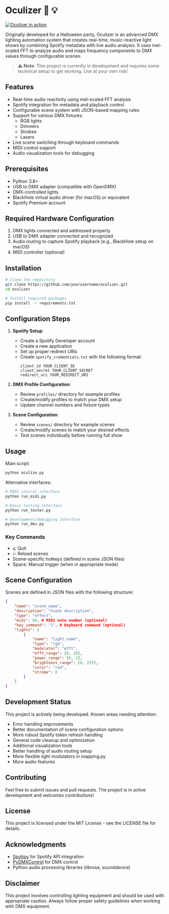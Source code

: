 # Oculizer 🎵 💡
[![Oculizer in action](https://img.youtube.com/vi/LMu_Awmg8bQ/0.jpg)](https://www.youtube.com/watch?v=LMu_Awmg8bQ)

Originally developed for a Halloween party, Oculizer is an advanced DMX lighting automation system that creates real-time, music-reactive light shows by combining Spotify metadata with live audio analysis. It uses mel-scaled FFT to analyze audio and maps frequency components to DMX values through configurable scenes.

> ⚠️ **Note**: This project is currently in development and requires some technical setup to get working. Use at your own risk!

## Features

- Real-time audio reactivity using mel-scaled FFT analysis
- Spotify integration for metadata and playback control
- Configurable scene system with JSON-based mapping rules 
- Support for various DMX fixtures:
  - RGB lights
  - Dimmers
  - Strobes
  - Lasers
- Live scene switching through keyboard commands
- MIDI control support
- Audio visualization tools for debugging

## Prerequisites

- Python 3.8+
- USB to DMX adapter (compatible with OpenDMX)
- DMX-controlled lights
- BlackHole virtual audio driver (for macOS) or equivalent
- Spotify Premium account

## Required Hardware Configuration

1. DMX lights connected and addressed properly
2. USB to DMX adapter connected and recognized
3. Audio routing to capture Spotify playback (e.g., BlackHole setup on macOS)
4. MIDI controller (optional)

## Installation 

```bash
# Clone the repository
git clone https://github.com/yourusername/oculizer.git
cd oculizer

# Install required packages
pip install -r requirements.txt
```

## Configuration Steps

1. **Spotify Setup**:
   - Create a Spotify Developer account
   - Create a new application
   - Set up proper redirect URIs
   - Create `spotify_credentials.txt` with the following format:
     ```
     client_id YOUR_CLIENT_ID
     client_secret YOUR_CLIENT_SECRET
     redirect_uri YOUR_REDIRECT_URI
     ```

2. **DMX Profile Configuration**:
   - Review `profiles/` directory for example profiles
   - Create/modify profiles to match your DMX setup
   - Update channel numbers and fixture types

3. **Scene Configuration**:
   - Review `scenes/` directory for example scenes
   - Create/modify scenes to match your desired effects
   - Test scenes individually before running full show

## Usage

Main script:
```bash
python oculize.py
```

Alternative interfaces:
```bash
# MIDI control interface
python run_midi.py

# Basic testing interface
python run_tester.py

# Development/debugging interface
python run_dev.py
```

### Key Commands

- `q`: Quit
- `r`: Reload scenes
- Scene-specific hotkeys (defined in scene JSON files)
- Space: Manual trigger (when in appropriate mode)

## Scene Configuration

Scenes are defined in JSON files with the following structure:
```json
{
    "name": "scene_name",
    "description": "Scene description",
    "type": "effect",
    "midi": 60, # MIDI note number (optional)
    "key_command": "1", # Keyboard command (optional)
    "lights": [
        {
            "name": "light_name",
            "type": "rgb",
            "modulator": "mfft",
            "mfft_range": [0, 20],
            "power_range": [0, 2],
            "brightness_range": [0, 255],
            "color": "red", 
            "strobe": 0
        }
    ]
}
```

## Development Status

This project is actively being developed. Known areas needing attention:

- Error handling improvements
- Better documentation of scene configuration options
- More robust Spotify token refresh handling
- General code cleanup and optimization
- Additional visualization tools
- Better handling of audio routing setup
- More flexible light modulators in mapping.py
- More audio features 

## Contributing

Feel free to submit issues and pull requests. The project is in active development and welcomes contributions!

## License

This project is licensed under the MIT License - see the LICENSE file for details.

## Acknowledgments

- [Spotipy](https://spotipy.readthedocs.io/) for Spotify API integration
- [PyDMXControl](https://github.com/MattIPv4/PyDMXControl) for DMX control
- Python audio processing libraries (librosa, sounddevice)

## Disclaimer

This project involves controlling lighting equipment and should be used with appropriate caution. Always follow proper safety guidelines when working with DMX equipment.
